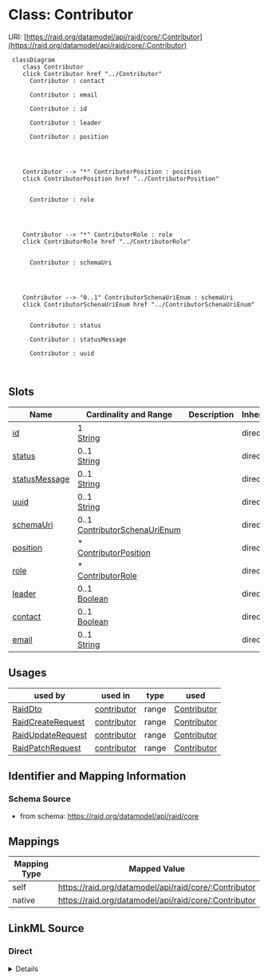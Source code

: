 

# Class: Contributor



URI: [https://raid.org/datamodel/api/raid/core/:Contributor](https://raid.org/datamodel/api/raid/core/:Contributor)






```mermaid
 classDiagram
    class Contributor
    click Contributor href "../Contributor"
      Contributor : contact
        
      Contributor : email
        
      Contributor : id
        
      Contributor : leader
        
      Contributor : position
        
          
    
    
    Contributor --> "*" ContributorPosition : position
    click ContributorPosition href "../ContributorPosition"

        
      Contributor : role
        
          
    
    
    Contributor --> "*" ContributorRole : role
    click ContributorRole href "../ContributorRole"

        
      Contributor : schemaUri
        
          
    
    
    Contributor --> "0..1" ContributorSchenaUriEnum : schemaUri
    click ContributorSchenaUriEnum href "../ContributorSchenaUriEnum"

        
      Contributor : status
        
      Contributor : statusMessage
        
      Contributor : uuid
        
      
```




<!-- no inheritance hierarchy -->


## Slots

| Name | Cardinality and Range | Description | Inheritance |
| ---  | --- | --- | --- |
| [id](../slots/id.md) | 1 <br/> [String](../types/String.md) |  | direct |
| [status](../slots/status.md) | 0..1 <br/> [String](../types/String.md) |  | direct |
| [statusMessage](../slots/statusMessage.md) | 0..1 <br/> [String](../types/String.md) |  | direct |
| [uuid](../slots/uuid.md) | 0..1 <br/> [String](../types/String.md) |  | direct |
| [schemaUri](../slots/schemaUri.md) | 0..1 <br/> [ContributorSchenaUriEnum](../enums/ContributorSchenaUriEnum.md) |  | direct |
| [position](../slots/position.md) | * <br/> [ContributorPosition](../classes/ContributorPosition.md) |  | direct |
| [role](../slots/role.md) | * <br/> [ContributorRole](../classes/ContributorRole.md) |  | direct |
| [leader](../slots/leader.md) | 0..1 <br/> [Boolean](../types/Boolean.md) |  | direct |
| [contact](../slots/contact.md) | 0..1 <br/> [Boolean](../types/Boolean.md) |  | direct |
| [email](../slots/email.md) | 0..1 <br/> [String](../types/String.md) |  | direct |





## Usages

| used by | used in | type | used |
| ---  | --- | --- | --- |
| [RaidDto](../classes/RaidDto.md) | [contributor](../slots/contributor.md) | range | [Contributor](../classes/Contributor.md) |
| [RaidCreateRequest](../classes/RaidCreateRequest.md) | [contributor](../slots/contributor.md) | range | [Contributor](../classes/Contributor.md) |
| [RaidUpdateRequest](../classes/RaidUpdateRequest.md) | [contributor](../slots/contributor.md) | range | [Contributor](../classes/Contributor.md) |
| [RaidPatchRequest](../classes/RaidPatchRequest.md) | [contributor](../slots/contributor.md) | range | [Contributor](../classes/Contributor.md) |






## Identifier and Mapping Information







### Schema Source


* from schema: https://raid.org/datamodel/api/raid/core




## Mappings

| Mapping Type | Mapped Value |
| ---  | ---  |
| self | https://raid.org/datamodel/api/raid/core/:Contributor |
| native | https://raid.org/datamodel/api/raid/core/:Contributor |







## LinkML Source

<!-- TODO: investigate https://stackoverflow.com/questions/37606292/how-to-create-tabbed-code-blocks-in-mkdocs-or-sphinx -->

### Direct

<details>
```yaml
name: Contributor
from_schema: https://raid.org/datamodel/api/raid/core
slots:
- id
attributes:
  status:
    name: status
    annotations:
      readonly:
        tag: readonly
        value: true
    from_schema: https://raid.org/datamodel/api/raid/core
    rank: 1000
    domain_of:
    - Contributor
    range: string
  statusMessage:
    name: statusMessage
    annotations:
      readonly:
        tag: readonly
        value: true
    from_schema: https://raid.org/datamodel/api/raid/core
    rank: 1000
    domain_of:
    - Contributor
    range: string
  uuid:
    name: uuid
    annotations:
      readonly:
        tag: readonly
        value: true
    from_schema: https://raid.org/datamodel/api/raid/core
    rank: 1000
    domain_of:
    - Contributor
    range: string
  schemaUri:
    name: schemaUri
    from_schema: https://raid.org/datamodel/api/raid/core
    domain_of:
    - Id
    - Contributor
    - Organisation
    - RelatedObject
    - Owner
    - RegistrationAgency
    - TitleType
    - DescriptionType
    - AccessType
    - ContributorPosition
    - ContributorRole
    - OrganisationRole
    - RelatedRaidType
    - RelatedObjectType
    - RelatedObjectCategory
    - Language
    - Subject
    - SpatialCoverage
    - TraditionalKnowledgeLabel
    range: ContributorSchenaUriEnum
  position:
    name: position
    from_schema: https://raid.org/datamodel/api/raid/core
    rank: 1000
    domain_of:
    - Contributor
    range: ContributorPosition
    multivalued: true
  role:
    name: role
    from_schema: https://raid.org/datamodel/api/raid/core
    rank: 1000
    domain_of:
    - Contributor
    - Organisation
    range: ContributorRole
    multivalued: true
  leader:
    name: leader
    from_schema: https://raid.org/datamodel/api/raid/core
    rank: 1000
    domain_of:
    - Contributor
    range: boolean
  contact:
    name: contact
    from_schema: https://raid.org/datamodel/api/raid/core
    rank: 1000
    domain_of:
    - Contributor
    range: boolean
  email:
    name: email
    from_schema: https://raid.org/datamodel/api/raid/core
    rank: 1000
    domain_of:
    - Contributor
    range: string

```
</details>

### Induced

<details>
```yaml
name: Contributor
from_schema: https://raid.org/datamodel/api/raid/core
attributes:
  status:
    name: status
    annotations:
      readonly:
        tag: readonly
        value: true
    from_schema: https://raid.org/datamodel/api/raid/core
    rank: 1000
    alias: status
    owner: Contributor
    domain_of:
    - Contributor
    range: string
  statusMessage:
    name: statusMessage
    annotations:
      readonly:
        tag: readonly
        value: true
    from_schema: https://raid.org/datamodel/api/raid/core
    rank: 1000
    alias: statusMessage
    owner: Contributor
    domain_of:
    - Contributor
    range: string
  uuid:
    name: uuid
    annotations:
      readonly:
        tag: readonly
        value: true
    from_schema: https://raid.org/datamodel/api/raid/core
    rank: 1000
    alias: uuid
    owner: Contributor
    domain_of:
    - Contributor
    range: string
  schemaUri:
    name: schemaUri
    from_schema: https://raid.org/datamodel/api/raid/core
    alias: schemaUri
    owner: Contributor
    domain_of:
    - Id
    - Contributor
    - Organisation
    - RelatedObject
    - Owner
    - RegistrationAgency
    - TitleType
    - DescriptionType
    - AccessType
    - ContributorPosition
    - ContributorRole
    - OrganisationRole
    - RelatedRaidType
    - RelatedObjectType
    - RelatedObjectCategory
    - Language
    - Subject
    - SpatialCoverage
    - TraditionalKnowledgeLabel
    range: ContributorSchenaUriEnum
  position:
    name: position
    from_schema: https://raid.org/datamodel/api/raid/core
    rank: 1000
    alias: position
    owner: Contributor
    domain_of:
    - Contributor
    range: ContributorPosition
    multivalued: true
  role:
    name: role
    from_schema: https://raid.org/datamodel/api/raid/core
    rank: 1000
    alias: role
    owner: Contributor
    domain_of:
    - Contributor
    - Organisation
    range: ContributorRole
    multivalued: true
  leader:
    name: leader
    from_schema: https://raid.org/datamodel/api/raid/core
    rank: 1000
    alias: leader
    owner: Contributor
    domain_of:
    - Contributor
    range: boolean
  contact:
    name: contact
    from_schema: https://raid.org/datamodel/api/raid/core
    rank: 1000
    alias: contact
    owner: Contributor
    domain_of:
    - Contributor
    range: boolean
  email:
    name: email
    from_schema: https://raid.org/datamodel/api/raid/core
    rank: 1000
    alias: email
    owner: Contributor
    domain_of:
    - Contributor
    range: string
  id:
    name: id
    from_schema: https://raid.org/datamodel/api/raid/core
    rank: 1000
    identifier: true
    alias: id
    owner: Contributor
    domain_of:
    - ClosedRaid
    - Id
    - Contributor
    - Organisation
    - RelatedRaid
    - RelatedObject
    - AlternateIdentifier
    - Owner
    - RegistrationAgency
    - TitleType
    - DescriptionType
    - AccessType
    - ContributorPosition
    - ContributorRole
    - OrganisationRole
    - RelatedRaidType
    - RelatedObjectType
    - RelatedObjectCategory
    - Language
    - Subject
    - SpatialCoverage
    - TraditionalKnowledgeLabel
    range: string
    required: true

```
</details>